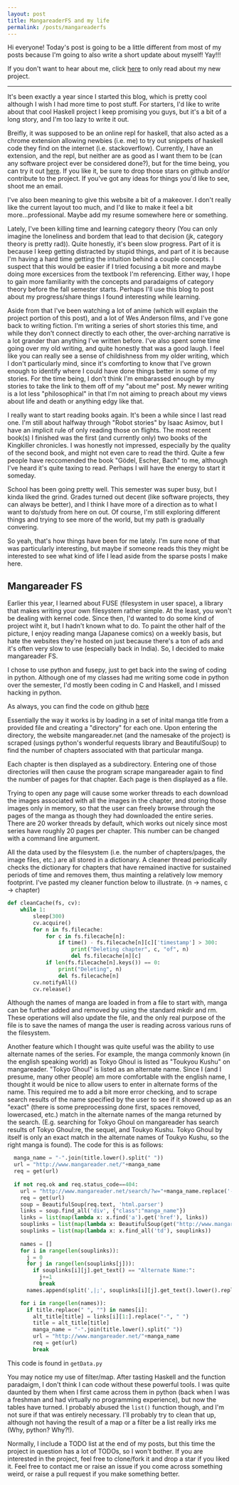 ```yaml
---
layout: post
title: MangareaderFS and my life 
permalink: /posts/mangareaderfs
---
```


Hi everyone! Today's post is going to be a little different from most of my posts because I'm going to also write a short update about myself! Yay!!!

If you don't want to hear about me, click [here](#mangareader-fs) to only read about my new project. 

---

It's been exactly a year since I started this blog, which is pretty cool although I wish I had more time to post stuff. For starters, I'd like to write about that cool Haskell project I keep promising you guys, but it's a bit of a long story, and I'm too lazy to write it out. 

Breifly, it was supposed to be an online repl for haskell, that also acted as a chrome extension allowing newbies (i.e. me) to try out snippets of haskell code they find on the internet (i.e. stackoverflow). Currently, I have an extension, and the repl, but neither are as good as I want them to be (can any software project ever be considered done?), but for the time being, you can try it out [here](http://www.browserhaskell.tk/editor). If you like it, be sure to drop those stars on github and/or contribute to the project. If you've got any ideas for things you'd like to see, shoot me an email.

I've also been meaning to give this website a bit of a makeover. I don't really like the current layout too much, and I'd like to make it feel a bit more...professional. Maybe add my resume somewhere here or something. 

Lately, I've been killing time and learning category theory (You can only imagine the loneliness and bordem that lead to that decision (jk, category theory is pretty rad)). Quite honestly, it's been slow progress. Part of it is because I keep getting distracted by stupid things, and part of it is because I'm having a hard time getting the intuition behind a couple concepts. I suspect that this would be easier if I tried focusing a bit more and maybe doing more excersices from the textbook I'm referencing. Either way, I hope to gain more familiarity with the concepts and paradaigms of category theory before the fall semester starts. Perhaps I'll use this blog to post about my progress/share things I found interesting while learning.

Aside from that I've been watching a lot of anime (which will explain the project portion of this post), and a lot of Wes Anderson films, and I've gone back to writing fiction. I'm writing a series of short stories this time, and while they don't connect directly to each other, the over-arching narrative is a lot grander than anything I've written before. I've also spent some time going over my old writing, and quite honestly that was a good laugh. I feel like you can really see a sense of childishness from my older writing, which I don't particularly mind, since it's comforting to know that I've grown enough to identify where I could have done things better in some of my stories. For the time being, I don't think I'm embarassed enough by my stories to take the link to them off of my "about me" post. My newer writing is a lot less "philosophical" in that I'm not aiming to preach about my views about life and death or anything edgy like that. 

I really want to start reading books again. It's been a while since I last read one. I'm still about halfway through "Robot stories" by Isaac Asimov, but I have an implicit rule of only reading those on flights. The most recent book(s) I finished was the first (and currently only) two books of the Kingkiller chronicles. I was honestly not impressed, especially by the quality of the second book, and might not even care to read the third. Quite a few people have reccomended the book "Gödel, Escher, Bach" to me, although I've heard it's quite taxing to read. Perhaps I will have the energy to start it someday.

School has been going pretty well. This semester was super busy, but I kinda liked the grind. Grades turned out decent (like software projects, they can always be better), and I think I have more of a direction as to what I want to do/study from here on out. Of course, I'm still exploring different things and trying to see more of the world, but my path is gradually convering. 

So yeah, that's how things have been for me lately. I'm sure none of that was particularly interesting, but maybe if someone reads this they might be interested to see what kind of life I lead aside from the sparse posts I make here.

## Mangareader FS

Earlier this year, I learned about FUSE (filesystem in user space), a library that makes writing your own filesystem rather simple. At the least, you won't be dealing with kernel code. Since then, I'd wanted to do some kind of project wiht it, but I hadn't known what to do. To paint the other half of the picture, I enjoy reading manga (Japanese comics) on a weekly basis, but hate the websites they're hosted on just because there's a ton of ads and it's often very slow to use (especially back in India). So, I decided to make mangareader FS.

I chose to use python and fusepy, just to get back into the swing of coding in python. Although one of my classes had me writing some code in python over the semester, I'd mostly been coding in C and Haskell, and I missed hacking in python. 

As always, you can find the code on github [here](https://github.com/aneeshdurg/mangareaderfs)

Essentially the way it works is by loading in a set of inital manga title from a provided file and creating a "directory" for each one. Upon entering the directory, the website mangareader.net (and the namesake of the project) is scraped (usings python's wonderful requests library and BeautifulSoup) to find the number of chapters associated with that particular manga. 

Each chapter is then displayed as a subdirectory. Entering one of those directories will then cause the program scrape mangareader again to find the number of pages for that chapter. Each page is then displayed as a file.

Trying to open any page will cause some worker threads to each download the images associated with all the images in the chapter, and storing those images only in memory, so that the user can freely browse through the pages of the manga as though they had downloaded the entire series. There are 20 worker threads by default, which works out nicely since most series have roughly 20 pages per chapter. This number can be changed with a command line argument.

All the data used by the filesystem (i.e. the number of chapters/pages, the image files, etc.) are all stored in a dictionary. A cleaner thread periodically checks the dictionary for chapters that have remained inactive for sustained periods of time and removes them, thus mainting a relatively low memory footprint. I've pasted my cleaner function below to illustrate. (n -> names, c -> chapter)

```python
def cleanCache(fs, cv):
    while 1:
        sleep(300)
        cv.acquire()
        for n in fs.filecache:
            for c in fs.filecache[n]:
                if time() - fs.filecache[n][c]['timestamp'] > 300:
                    print("Deleting chapter", c, "of", n)
                    del fs.filecache[n][c]
            if len(fs.filecache[n].keys()) == 0:
                print("Deleting", n)
                del fs.filecache[n]
        cv.notifyAll()
        cv.release()
```

Although the names of manga are loaded in from a file to start with, manga can be further added and removed by using the standard mkdir and rm. These operations will also update the file, and the only real purpose of the file is to save the names of manga the user is reading across various runs of the filesystem. 

Another feature which I thought was quite useful was the ability to use alternate names of the series. For example, the manga commonly known (in the english speaking world) as Tokyo Ghoul is listed as "Toukyou Kushu" on mangareader. "Tokyo Ghoul" is listed as an alternate name. Since I (and I presume, many other people) am more comfortable with the english name, I thought it would be nice to allow users to enter in alternate forms of the name. This required me to add a bit more error checking, and to scrape search results of the name specified by the user to see if it showed up as an "exact" (there is some preprocessing done first, spaces removed, lowercased, etc.) match in the alternate names of the manga returned by the search. (E.g. searching for Tokyo Ghoul on mangareader has search results of Tokyo Ghoul:re, the sequel, and Toukyo Kushu. Tokyo Ghoul by itself is only an exact match in the alternate names of Toukyo Kushu, so the right manga is found). The code for this is as follows:

```python
  manga_name = "-".join(title.lower().split(" "))
  url = "http://www.mangareader.net/"+manga_name
  req = get(url)
  
  if not req.ok and req.status_code==404:
    url = "http://www.mangareader.net/search/?w="+manga_name.replace('-', '+')
    req = get(url)
    soup = BeautifulSoup(req.text, 'html.parser')
    links = soup.find_all('div', {"class":"manga_name"})
    links = list(map(lambda x: x.find('a').get('href'), links))
    souplinks = list(map(lambda x: BeautifulSoup(get("http://www.mangareader.net"+x).text, 'html.parser'), links))
    souplinks = list(map(lambda x: x.find_all('td'), souplinks))
    
    names = []
    for i in range(len(souplinks)):
      j = 0
      for j in range(len(souplinks[j])):
        if souplinks[i][j].get_text() == "Alternate Name:":
          j+=1
          break
      names.append(split(',|;', souplinks[i][j].get_text().lower().replace(" ", "")))

    for i in range(len(names)):
      if title.replace(" ", "") in names[i]:
        alt_title[title] = links[i][1:].replace("-", " ")
        title = alt_title[title]
        manga_name = "-".join(title.lower().split(" "))
        url = "http://www.mangareader.net/"+manga_name
        req = get(url)
        break
```

This code is found in `getData.py`

You may notice my use of filter/map. After tasting Haskell and the function paradaigm, I don't think I can code without these powerful tools. I was quite daunted by them when I first came across them in python (back when I was a freshman and had virtually no programming experience), but now the tables have turned. I probably abused the `list()` function though, and I'm not sure if that was entirely necessary. I'll probably try to clean that up, although not having the result of a map or a filter be a list really irks me (Why, python? Why?!).

Normally, I include a TODO list at the end of my posts, but this time the project in question has a lot of TODOs, so I won't bother. If you are interested in the project, feel free to clone/fork it and drop a star if you liked it. Feel free to contact me or raise an issue if you come across something weird, or raise a pull request if you make something better.